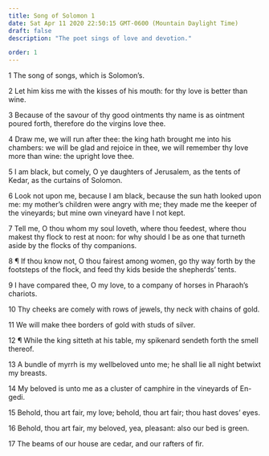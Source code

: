 ```yaml
---
title: Song of Solomon 1
date: Sat Apr 11 2020 22:50:15 GMT-0600 (Mountain Daylight Time)
draft: false
description: "The poet sings of love and devotion."

order: 1
---
```

    
1 The song of songs, which is Solomon’s.

2 Let him kiss me with the kisses of his mouth: for thy love is better than wine.

3 Because of the savour of thy good ointments thy name is as ointment poured forth, therefore do the virgins love thee.

4 Draw me, we will run after thee: the king hath brought me into his chambers: we will be glad and rejoice in thee, we will remember thy love more than wine: the upright love thee.

5 I am black, but comely, O ye daughters of Jerusalem, as the tents of Kedar, as the curtains of Solomon.

6 Look not upon me, because I am black, because the sun hath looked upon me: my mother’s children were angry with me; they made me the keeper of the vineyards; but mine own vineyard have I not kept.

7 Tell me, O thou whom my soul loveth, where thou feedest, where thou makest thy flock to rest at noon: for why should I be as one that turneth aside by the flocks of thy companions.

8 ¶ If thou know not, O thou fairest among women, go thy way forth by the footsteps of the flock, and feed thy kids beside the shepherds’ tents.

9 I have compared thee, O my love, to a company of horses in Pharaoh’s chariots.

10 Thy cheeks are comely with rows of jewels, thy neck with chains of gold.

11 We will make thee borders of gold with studs of silver.

12 ¶ While the king sitteth at his table, my spikenard sendeth forth the smell thereof.

13 A bundle of myrrh is my wellbeloved unto me; he shall lie all night betwixt my breasts.

14 My beloved is unto me as a cluster of camphire in the vineyards of En-gedi.

15 Behold, thou art fair, my love; behold, thou art fair; thou hast doves’ eyes.

16 Behold, thou art fair, my beloved, yea, pleasant: also our bed is green.

17 The beams of our house are cedar, and our rafters of fir.
